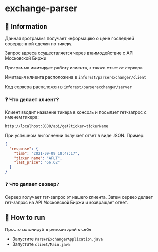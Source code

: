 # exchange-parser

## 💾 Information
Данная программа получает информацию о цене последней совершенной сделки по тикеру.

Запрос адреса осуществляется через взаимодействие с API Московской Биржи

Программа имитирует работу клиента, а также ответ от сервера.

Имитация клиента расположена в `inforest/parserexchanger/client`

Код сервера расположен в `inforest/parserexchanger/server`

### ❓ Что делает клиент?
Клиент вводит название тикера в консоль и посылает гет-запрос с именем тикера:
```
http://localhost:8080/api/get?ticker=tickerName
```
При успешном выполнении получает ответ в виде JSON. 
Пример:
```json
{
  "response": {
    "time": "2021-09-09 18:48:17",
    "ticker_name": "AFLT",
    "last_price": "66.62"
  }
}
```

### ❓ Что делает сервер?
Сервер получает гет-запрос от нашего клиента.
Затем сервер делает гет-запрос на API Московской Биржи и возвращает ответ.

## 📝 How to run
Просто склонируйте репозиторий к себе
- Запустите `ParserExchangerApplication.java`
- Запустите `client/Main.java`
